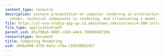 ```yaml
---
content_type: resource
description: Lecture presentation on computer rendering in architecture, why architects
  render, technical components in rendering, and illuminating a model.
file: https://ol-ocw-studio-app-qa.s3.amazonaws.com/courses/4-500-introduction-to-design-computing-fall-2008/38dba498df560afacf8ac593380b2d27_lec4.pdf
file_type: application/pdf
parent_uid: 83a790a5-980f-c1b0-a4e4-7b099846f294
resourcetype: Document
title: Computing Rendering
uid: 38dba498-df56-0afa-cf8a-c593380b2d27
---
```


